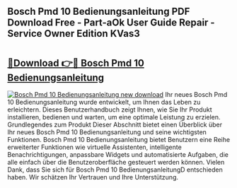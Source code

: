 ## Bosch Pmd 10 Bedienungsanleitung PDF Download Free - Part-aOk User Guide Repair - Service Owner Edition KVas3

# <h2><a href="http://df4bfw.blite.top/?on=Bosch+Pmd+10+Bedienungsanleitung">🔗Download 👉🔴 Bosch Pmd 10 Bedienungsanleitung</a></h2>

[![Bosch Pmd 10 Bedienungsanleitung new download](https://i.imgur.com/lujVjoI.png)](http://df4bfw.blite.top/?on=Bosch+Pmd+10+Bedienungsanleitung)
Ihr neues Bosch Pmd 10 Bedienungsanleitung wurde entwickelt, um Ihnen das Leben zu erleichtern. Dieses Benutzerhandbuch zeigt Ihnen, wie Sie Ihr Produkt installieren, bedienen und warten, um eine optimale Leistung zu erzielen. Grundlegendes zum Produkt Dieser Abschnitt bietet einen Überblick über Ihr neues Bosch Pmd 10 Bedienungsanleitung und seine wichtigsten Funktionen. Bosch Pmd 10 Bedienungsanleitung bietet Benutzern eine Reihe erweiterter Funktionen wie virtuelle Assistenten, intelligente Benachrichtigungen, anpassbare Widgets und automatisierte Aufgaben, die alle einfach über die Benutzeroberfläche gesteuert werden können. Vielen Dank, dass Sie sich für Bosch Pmd 10 BedienungsanleitungD entschieden haben. Wir schätzen Ihr Vertrauen und Ihre Unterstützung.

